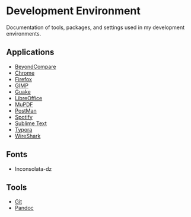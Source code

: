 # Development Environment

Documentation of tools, packages, and settings used in my development environments.

## Applications

- [BeyondCompare](https://www.scootersoftware.com)
- [Chrome](https://www.google.com/chrome)
- [Firefox](https://www.mozilla.org/en-CA/firefox)
- [GIMP](https://www.gimp.org)
- [Guake](https://github.com/Guake/guake)
- [LibreOffice](https://www.libreoffice.org)
- [MuPDF](https://mupdf.com/)
- [PostMan](https://www.getpostman.com)
- [Spotify](https://spotify.com/)
- [Sublime Text](config/sublime)
- [Typora](https://typora.io)
- [WireShark](https://www.wireshark.org)

## Fonts

- Inconsolata-dz

## Tools

- [Git](config/git)
- [Pandoc](https://pandoc.org)
